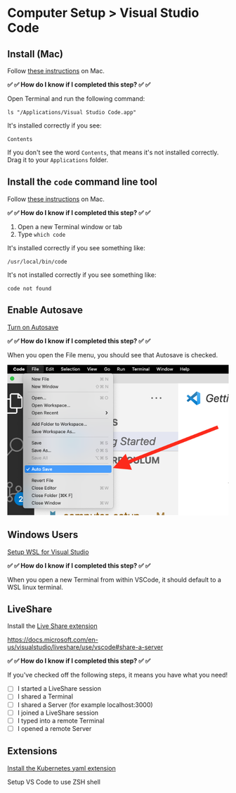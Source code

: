 # Computer Setup > Visual Studio Code

## Install (Mac)

Follow [these instructions](https://code.visualstudio.com/docs/setup/mac) on Mac.

**✅ ✅ How do I know if I completed this step? ✅ ✅**

Open Terminal and run the following command:

```shell
ls "/Applications/Visual Studio Code.app"
```

It's installed correctly if you see:

```
Contents
```

If you don't see the word `Contents`, that means it's not installed correctly. Drag it to your `Applications` folder.

## Install the `code` command line tool

Follow [these instructions](https://code.visualstudio.com/docs/setup/mac) on Mac.

**✅ ✅ How do I know if I completed this step? ✅ ✅**

1. Open a new Terminal window or tab
1. Type `which code`

It's installed correctly if you see something like:

```shell
/usr/local/bin/code
```

It's not installed correctly if you see something like:

```shell
code not found
```

## Enable Autosave

[Turn on Autosave](https://code.visualstudio.com/docs/editor/codebasics#_save-auto-save)

**✅ ✅ How do I know if I completed this step? ✅ ✅**

When you open the File menu, you should see that Autosave is checked.

![](../img/vscode-autosave.png)

## Windows Users

[Setup WSL for Visual Studio](https://code.visualstudio.com/docs/remote/wsl)

**✅ ✅ How do I know if I completed this step? ✅ ✅**

When you open a new Terminal from within VSCode, it should default to a WSL linux terminal.

## LiveShare

Install the [Live Share extension](https://marketplace.visualstudio.com/items?itemName=ms-vsliveshare.vsliveshare)

https://docs.microsoft.com/en-us/visualstudio/liveshare/use/vscode#share-a-server

**✅ ✅ How do I know if I completed this step? ✅ ✅**

If you've checked off the following steps, it means you have what you need!

- [ ] I started a LiveShare session
- [ ] I shared a Terminal
- [ ] I shared a Server (for example localhost:3000)
- [ ] I joined a LiveShare session
- [ ] I typed into a remote Terminal
- [ ] I opened a remote Server

## Extensions

[Install the Kubernetes yaml extension](https://marketplace.visualstudio.com/items?itemName=redhat.vscode-yaml)

Setup VS Code to use ZSH shell
